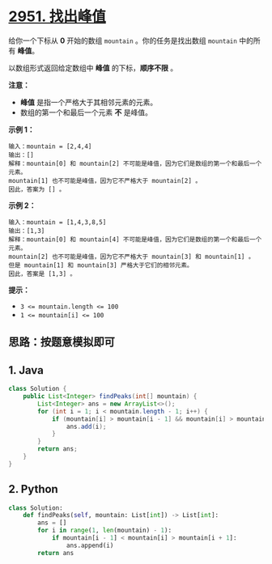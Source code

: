 # [2951. 找出峰值](https://leetcode.cn/problems/find-the-peaks/)

给你一个下标从 **0** 开始的数组 `mountain` 。你的任务是找出数组 `mountain` 中的所有 **峰值**。

以数组形式返回给定数组中 **峰值** 的下标，**顺序不限** 。

**注意：**

- **峰值** 是指一个严格大于其相邻元素的元素。
- 数组的第一个和最后一个元素 **不** 是峰值。

 

**示例 1：**

```
输入：mountain = [2,4,4]
输出：[]
解释：mountain[0] 和 mountain[2] 不可能是峰值，因为它们是数组的第一个和最后一个元素。
mountain[1] 也不可能是峰值，因为它不严格大于 mountain[2] 。
因此，答案为 [] 。
```

**示例 2：**

```
输入：mountain = [1,4,3,8,5]
输出：[1,3]
解释：mountain[0] 和 mountain[4] 不可能是峰值，因为它们是数组的第一个和最后一个元素。
mountain[2] 也不可能是峰值，因为它不严格大于 mountain[3] 和 mountain[1] 。
但是 mountain[1] 和 mountain[3] 严格大于它们的相邻元素。
因此，答案是 [1,3] 。
```

 

**提示：**

- `3 <= mountain.length <= 100`
- `1 <= mountain[i] <= 100`

## 思路：按题意模拟即可

## 1. Java

```java
class Solution {
    public List<Integer> findPeaks(int[] mountain) {
        List<Integer> ans = new ArrayList<>();
        for (int i = 1; i < mountain.length - 1; i++) {
            if (mountain[i] > mountain[i - 1] && mountain[i] > mountain[i + 1]) {
                ans.add(i);
            }
        }
        return ans;
    }
}
```

## 2. Python

```python
class Solution:
    def findPeaks(self, mountain: List[int]) -> List[int]:
        ans = []
        for i in range(1, len(mountain) - 1):
            if mountain[i - 1] < mountain[i] > mountain[i + 1]:
                ans.append(i)
        return ans
```